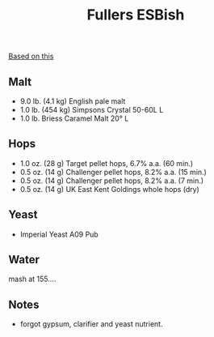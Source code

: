 ﻿---
layout: post
title: Fullers ESBish
tags: [ beer ]
---

[Based on this](https://www.homebrewersassociation.org/homebrew-recipe/fullers-esb-clone/)
## Malt
- 9.0 lb. (4.1 kg) English pale malt
- 1.0 lb. (454 kg) Simpsons Crystal 50-60L L
- 1.0 lb. Briess Caramel Malt 20° L


## Hops
- 1.0 oz. (28 g) Target pellet hops, 6.7% a.a. (60 min.)
- 0.5 oz. (14 g) Challenger pellet hops, 8.2% a.a. (15 min.)
- 0.5 oz. (14 g) Challenger pellet hops, 8.2% a.a. (7 min.)
- 0.5 oz. (14 g) UK East Kent  Goldings whole hops (dry)

## Yeast
- Imperial Yeast A09 Pub 

## Water
mash at 155....

## Notes
- forgot gypsum, clarifier and yeast nutrient.
